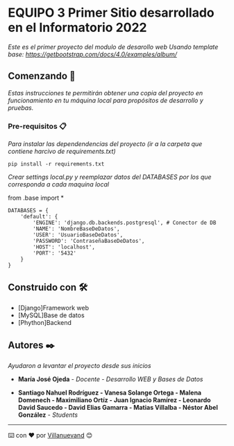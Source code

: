 # EQUIPO 3 Primer Sitio desarrollado en el Informatorio 2022

_Este es el primer proyecto del modulo de desarollo web_
_Usando template base: https://getbootstrap.com/docs/4.0/examples/album/_
## Comenzando 🚀

_Estas instrucciones te permitirán obtener una copia del proyecto en funcionamiento en tu máquina local para propósitos de desarrollo y pruebas._


### Pre-requisitos 📋

_Para instalar las dependendencias del proyecto (ir a la carpeta que contiene harcivo de requirements.txt)_

```
pip install -r requirements.txt
```

_Crear settings local.py y reemplazar datos del DATABASES por los que corresponda a cada maquina local_

from .base import *
```
DATABASES = {
    'default': {
        'ENGINE': 'django.db.backends.postgresql', # Conector de DB
        'NAME': 'NombreBaseDeDatos',
        'USER': 'UsuarioBaseDeDatos',
        'PASSWORD': 'ContraseñaBaseDeDatos',
        'HOST': 'localhost',
        'PORT': '5432'
    }
}
```

## Construido con 🛠️

* [Django]Framework web
* [MySQL]Base de datos
* [Phython]Backend

## Autores ✒️

_Ayudaron a levantar el proyecto desde sus inicios_

* **María José Ojeda** - *Docente - Desarrollo WEB y Bases de Datos*

* **Santiago Nahuel Rodríguez - Vanesa Solange Ortega - Malena Domenech - Maximiliano Ortíz - Juan Ignacio Ramírez - Leonardo David Saucedo - David Elias Gamarra - Matias Villalba - Néstor Abel González** - *Students*

---
⌨️ con ❤️ por [Villanuevand](https://github.com/Villanuevand) 😊
